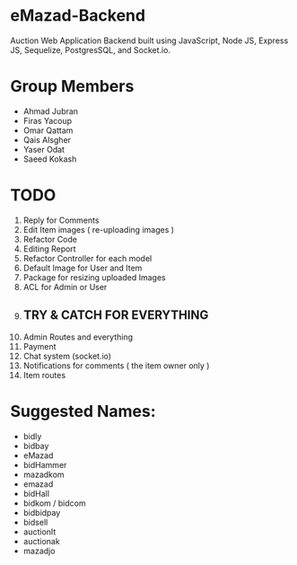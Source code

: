 # eMazad-Backend
Auction Web Application Backend built using JavaScript, Node JS, Express JS, Sequelize, PostgresSQL, and Socket.io.

# Group Members
- Ahmad Jubran
- Firas Yacoup
- Omar Qattam
- Qais Alsgher
- Yaser Odat
- Saeed Kokash

# TODO

1. Reply for Comments
2. Edit Item images ( re-uploading images )
3. Refactor Code
4. Editing Report
5. Refactor Controller for each model
6. Default Image for User and Item
7. Package for resizing uploaded Images
8. ACL for Admin or User
9. ## TRY & CATCH FOR EVERYTHING
10. Admin Routes and everything
11. Payment
12. Chat system (socket.io)
13. Notifications for comments ( the item owner only )
14. Item routes 

# Suggested Names:
- bidly
- bidbay
- eMazad
- bidHammer
- mazadkom
- emazad
- bidHall
- bidkom / bidcom
- bidbidpay
- bidsell
- auctionIt
- auctionak
- mazadjo
